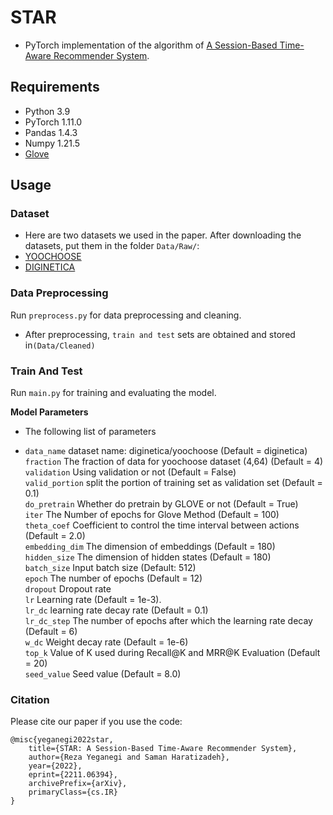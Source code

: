 # STAR

- PyTorch implementation of the algorithm of [A Session-Based Time-Aware Recommender System](1234). 

## Requirements

- Python 3.9
- PyTorch 1.11.0
- Pandas 1.4.3
- Numpy 1.21.5
-  [Glove](https://github.com/maciejkula/glove-python)

## Usage

### Dataset

- Here are two datasets we used in the paper. After downloading the datasets, put them in the folder `Data/Raw/`:
- [YOOCHOOSE](https://www.kaggle.com/chadgostopp/recsys-challenge-2015)
- [DIGINETICA](https://competitions.codalab.org/competitions/11161)

### Data Preprocessing 

 Run `preprocess.py` for data preprocessing and cleaning.

- After preprocessing, `train and test` sets are obtained and stored in`(Data/Cleaned)`

### Train And Test 

Run `main.py` for training and evaluating the model.


**Model Parameters**
   - The following list of parameters 

   - ```data_name```  dataset name: diginetica/yoochoose (Default = diginetica) <br>
     ```fraction``` The fraction of data for yoochoose dataset (4,64) (Default = 4) <br>
     ```validation``` Using validation or not (Default = False) <br>
     ```valid_portion``` split the portion of training set as validation set (Default = 0.1) <br>
     ```do_pretrain``` Whether do pretrain by GLOVE or not (Default = True) <br>
     ```iter``` The Number of epochs for Glove Method (Default = 100) <br>
     ```theta_coef``` Coefficient to control the time interval between actions (Default = 2.0) <br>
	```embedding_dim``` The dimension of embeddings (Default = 180) <br>
     ```hidden_size``` The dimension of hidden states (Default = 180)<br>
     ```batch_size``` Input batch size (Default: 512) <br>
     ```epoch``` The number of epochs (Default = 12) <br>
     ```dropout``` Dropout rate <br>
     ```lr``` Learning rate (Default = 1e-3).<br>
     ```lr_dc``` learning rate decay rate (Default = 0.1) <br>
     ```lr_dc_step``` The number of epochs after which the learning rate decay (Default = 6) <br>
     ```w_dc``` Weight decay rate (Default = 1e-6)<br>
     ```top_k```  Value of K used during Recall@K and MRR@K Evaluation (Default = 20)<br>
     ```seed_value``` Seed value (Default = 8.0) <br>

### Citation
Please cite our paper if you use the code:

```
@misc{yeganegi2022star,
    title={STAR: A Session-Based Time-Aware Recommender System},
    author={Reza Yeganegi and Saman Haratizadeh},
    year={2022},
    eprint={2211.06394},
    archivePrefix={arXiv},
    primaryClass={cs.IR}
}
```